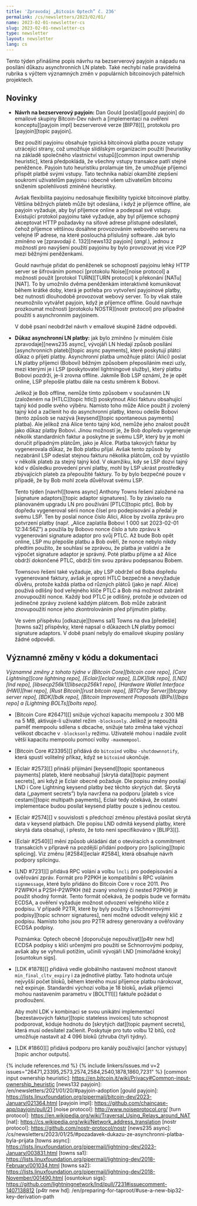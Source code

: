 ```yaml
---
title: 'Zpravodaj „Bitcoin Optech” č. 236'
permalink: /cs/newsletters/2023/02/01/
name: 2023-02-01-newsletter-cs
slug: 2023-02-01-newsletter-cs
type: newsletter
layout: newsletter
lang: cs
---
```

Tento týden přinášíme popis návrhu na bezserverový payjoin a nápadu na
posílání důkazu asynchronních LN plateb. Také nechybí naše pravidelná
rubrika s výčtem významných změn v populárních bitcoinových páteřních
projektech.

## Novinky

- **Návrh na bezserverový payjoin:** Dan Gould [poslal][gould payjoin] do
  emailové skupiny Bitcoin-Dev návrh a [implementaci na ověření konceptu][payjoin
  impl] bezserverové verze [BIP78][], protokolu pro [payjoin][topic payjoin].

  Bez použití payjoinu obsahuje typická bitcoinová platba pouze vstupy
  utrácející strany, což umožňuje slídilským organizacím použití [heuristiky
  na základě společného vlastnictví vstupů][common input ownership heuristic],
  která předpokládá, že všechny vstupy transakce patří stejné peněžence.
  Payjoin tuto heuristiku prolamuje tím, že umožňuje příjemci přispět
  platbě svými vstupy. Tato technika nabízí okamžité zlepšení soukromí
  uživatelům payjoinu i obecně všem uživatelům bitcoinu snížením
  spolehlivosti zmíněné heuristiky.

  Avšak flexibilita payjoinu nedosahuje flexibility typické bitcoinové platby.
  Většina běžných plateb může být odeslána, i když je příjemce offline,
  ale payjoin vyžaduje, aby byl příjemce online a podepsal své vstupy.
  Existující protokol payjoinu také vyžaduje, aby byl příjemce schopný
  akceptovat HTTP požadavky na síťové adrese přístupné odesílateli,
  čehož příjemce většinou dosáhne provozováním webového serveru na veřejné
  IP adrese, na které poslouchá příslušný software. Jak bylo zmíněno ve
  [zpravodaji č. 132][news132 payjoin] (*angl.*), jednou z možností
  pro navýšení použití payjoinu by bylo provozovat jej více P2P mezi
  běžnými peněženkami.

  Gould navrhuje přidat do peněženek se schopností payjoinu lehký HTTP
  server se šifrováním pomocí [protokolu Noise][noise protocol] a možností
  použít [protokol TURN][TURN protocol] k překonání [NATu][NAT].
  To by umožnilo dvěma peněženkám interaktivně komunikovat během krátké
  doby, která je potřeba pro vytvoření payjoinové platby, bez nutnosti
  dlouhodobě provozovat webový server. To by však stále neumožnilo
  vytvářet payjoin, když je příjemce offline. Gould navrhuje prozkoumat
  možnosti [protokolu NOSTR][nostr protocol] pro případné použití s
  asynchronním payjoinem.

  V době psaní neobdržel návrh v emailové skupině žádné odpovědi.

- **Důkaz asynchronní LN platby:** jak bylo zmíněno [v minulém čísle
  zpravodaje][news235 async], vývojáři LN hledají způsob posílání
  [asynchronních plateb][topic async payments], které poskytují plátci
  důkaz o přijetí platby. Asynchronní platba umožňuje plátci (Alici)
  poslat LN platby příjemci (Bobovi) běžným způsobem přeposíláním
  mezi uzly, mezi kterými je i LSP (poskytovatel lightningové služby),
  který platbu Bobovi pozdrží, je-li zrovna offline. Jakmile Bob
  LSP oznámí, že je opět online, LSP přepošle platbu dále na cestu
  směrem k Bobovi.

  Jelikož je Bob offline, nemůže tímto způsobem v současném LN
  (založeném na [HTLC][topic htlc]) poskytnout Alici fakturu obsahující
  tajný kód podle svého výběru. Namísto toho může Alice použít jí zvolený
  tajný kód a začlenit ho do asynchronní platby, kterou odešle Bobovi
  (tento způsob se nazývá [keysend][topic spontaneous payments] platba).
  Ale jelikož zná Alice tento tajný kód, nemůže jeho znalost použít jako
  důkaz platby Bobovi. Jinou možností je, že Bob dopředu vygeneruje několik
  standardních faktur a poskytne je svému LSP, který by je mohl doručit
  případným plátcům, jako je Alice. Platba takových faktur by vygenerovala
  důkaz, že Bob platbu přijal. Avšak tento způsob by nezabránil LSP
  odeslat stejnou fakturu několika plátcům, což by vyústilo v několik plateb
  za stejný tajný kód. V okamžiku, kdy se LSP dozví tajný kód v důsledku
  provedení první platby, mohl by LSP ukrást prostředky zbývajících plateb
  za přepoužité faktury. To by bylo bezpečné pouze v případě, že by Bob
  mohl zcela důvěřovat svému LSP.

  Tento týden [navrhl][towns async] Anthony Towns řešení založené na
  [signature adaptors][topic adaptor signatures]. To by záviselo na
  plánovaném upgradu LN pro používání [PTLC][topic ptlc]. Bob by dopředu
  vygeneroval sérii nonce čísel pro podepisování a předal je svému LSP.
  Ten by poslal nonce číslo Alici, Alice by zvolila zprávu pro potvrzení platby
  (např. „Alice zaplatila Bobovi 1 000 sat 2023-02-01 12:34:56Z”) a použila
  by Bobovo nonce číslo a tuto zprávu k vygenerování signature adaptor pro
  svůj PTLC. Až bude Bob opět online, LSP mu přepošle platbu a Bob ověří,
  že nonce nebylo nikdy předtím použito, že souhlasí se zprávou, že platba
  je validní a že výpočet signature adaptor je správný. Poté platbu přijme
  a až Alice obdrží dokončené PTLC, obdrží tím svou zprávu podepsanou Bobem.

  Townsovo řešení také vyžaduje, aby LSP obdržel od Boba dopředu vygenerované
  faktury, avšak je oproti HTLC bezpečné a nevyžaduje důvěru, protože každá
  platba od různých plátců (jako je např. Alice) používá odlišný bod
  veřejného klíče PTLC a Bob má možnost zabránit znovupoužití nonce. Každý bod
  PTLC je odlišný, protože je odvozen od jedinečné zprávy zvolené každým
  plátcem. Bob může zabránit znovupoužití nonce jeho zkontrolováním před
  přijmutím platby.

  Ve svém příspěvku [odkazuje][towns sa1] Towns na dva [předešlé][towns sa2]
  příspěvky, které napsal o důkazech LN platby pomocí signature adaptors.
  V době psaní nebyly do emailové skupiny poslány žádné odpovědi.

## Významné změny v kódu a dokumentaci

*Významné změny z tohoto týdne v [Bitcoin Core][bitcoin core repo], [Core
Lightning][core lightning repo], [Eclair][eclair repo], [LDK][ldk repo],
[LND][lnd repo], [libsecp256k1][libsecp256k1 repo], [Hardware Wallet
Interface (HWI)][hwi repo], [Rust Bitcoin][rust bitcoin repo], [BTCPay
Server][btcpay server repo], [BDK][bdk repo], [Bitcoin Improvement
Proposals (BIPs)][bips repo] a [Lightning BOLTs][bolts repo].*

- [Bitcoin Core #26471][] snižuje výchozí kapacitu mempoolu z 300 MB na 5 MB,
  aktivuje-li uživatel režim `-blocksonly`. Jelikož je nepoužitá paměť
  mempoolu sdílena s dbcache, snižuje tato změna také výchozí velikost
  dbcache v `-blocksonly` režimu. Uživatelé mohou i nadále zvolit větší
  kapacitu mempoolu pomocí volby `-maxmempool`.

- [Bitcoin Core #23395][] přidává do `bitcoind` volbu `-shutdownnotify`,
  která spustí volitelný příkaz, když se `bitcoind` ukončuje.

- [Eclair #2573][] přináší přijímání [keysend][topic spontaneous
  payments] plateb, které neobsahují [skrytá data][topic payment
  secrets], ani když je Eclair obecně požaduje. Dle popisu změny
  posílají LND i Core Lightning keysend platby bez těchto skrytých dat.
  Skrytá data („payment secrets”) byla navržena na podporu [plateb s více
  cestami][topic multipath payments], Eclair tedy očekává, že ostatní
  implementace budou posílat keysend platby pouze s jedinou cestou.

- [Eclair #2574][] v souvislosti s předchozí změnou přestává posílat
  skrytá data v keysend platbách. Dle popisu LND odmítá keysend platby,
  které skrytá data obsahují, i přesto, že toto není specifikováno
  v [BLIP3][].

- [Eclair #2540][] mění způsob ukládání dat o otevíracích a commitment
  transakcích v přípravě na pozdější přidání podpory pro [splicing][topic
  splicing]. Viz změnu [#2584][eclair #2584], která obsahuje návrh podpory
  splicingu.

- [LND #7231][] přidává RPC volání a volbu `lncli` pro podepisování
  a ověřování zpráv. Formát pro P2PKH je kompatibilní s RPC voláním
  `signmessage`, které bylo přidáno do Bitcoin Core v roce 2011.
  Pro P2WPKH a P2SH-P2WPKH (též zvaný vnořený či nested P2PKH) je
  použit shodný formát. Tento formát očekává, že podpis bude
  ve formátu ECDSA, a ověření vyžaduje možnost odvození veřejného
  klíče z podpisu. V případě P2TR, které by byly použity s [Schnorrovými
  podpisy][topic schnorr signatures], není možné odvodit veřejný
  klíč z podpisu. Namísto toho jsou pro P2TR adresy generovány a
  ověřovány ECDSA podpisy.

  Poznámka: Optech obecně [doporučuje nepoužívat][p4tr new hd] ECDSA
  podpisy s klíči určenými pro použití se Schnorrovými podpisy, avšak
  aby se vyhnuli potížím, učinili vývojáři LND [mimořádné kroky][osuntokun
  sigs].

- [LDK #1878][] přidává vedle globálního nastavení možnost stanovit
  `min_final_cltv_expiry` i za jednotlivé platby. Tato hodnota určuje
  nejvyšší počet bloků, během kterého musí příjemce platbu nárokovat,
  než expiruje. Standardní výchozí volba je 18 bloků, avšak příjemci
  mohou nastavením parametru v [BOLT11][] faktuře požádat o prodloužení.

  Aby mohl LDK v kombinaci se svou unikátní implementací [bezestavových
  faktur][topic stateless invoices] tuto schopnost podporovat, kóduje hodnotu
  do [skrytých dat][topic payment secrets], která musí odesílatel začlenit.
  Poskytuje pro tuto volbu 12 bitů, což umožňuje nastavit až 4 096 bloků
  (zhruba čtyři týdny).

- [LDK #1860][] přidává podporu pro kanály používající [anchor výstupy][topic
  anchor outputs].

{% include references.md %}
{% include linkers/issues.md v=2 issues="26471,23395,2573,2574,2584,2540,1878,1860,7231" %}
[common input ownership heuristic]: https://en.bitcoin.it/wiki/Privacy#Common-input-ownership_heuristic
[news132 payjoin]: /en/newsletters/2021/01/20/#payjoin-adoption
[gould payjoin]: https://lists.linuxfoundation.org/pipermail/bitcoin-dev/2023-January/021364.html
[payjoin impl]: https://github.com/chaincase-app/payjoin/pull/21
[noise protocol]: http://www.noiseprotocol.org/
[turn protocol]: https://en.wikipedia.org/wiki/Traversal_Using_Relays_around_NAT
[nat]: https://cs.wikipedia.org/wiki/Network_address_translation
[nostr protocol]: https://github.com/nostr-protocol/nostr
[news235 async]: /cs/newsletters/2023/01/25/#pozadavek-dukazu-ze-asynchronni-platba-byla-prijata
[towns async]: https://lists.linuxfoundation.org/pipermail/lightning-dev/2023-January/003831.html
[towns sa1]: https://lists.linuxfoundation.org/pipermail/lightning-dev/2018-February/001034.html
[towns sa2]: https://lists.linuxfoundation.org/pipermail/lightning-dev/2018-November/001490.html
[osuntokun sigs]: https://github.com/lightningnetwork/lnd/pull/7231#issuecomment-1407138812
[p4tr new hd]: /en/preparing-for-taproot/#use-a-new-bip32-key-derivation-path
